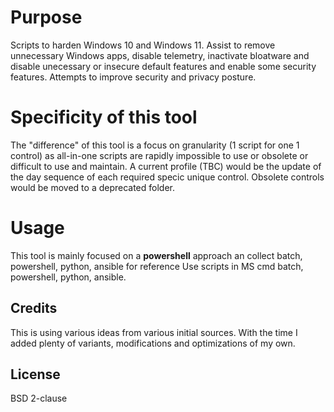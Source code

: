 
# Purpose

Scripts to harden Windows 10 and Windows 11.
Assist to remove unnecessary Windows apps, disable telemetry, inactivate bloatware and disable unecessary or insecure default features and enable some security features.
Attempts to improve security and privacy posture.

# Specificity of this tool

The "difference" of this tool is a focus on granularity (1 script for one 1 control) as all-in-one scripts are rapidly impossible to use or obsolete or difficult to use and maintain.
A current profile (TBC) would be the update of the day sequence of each required specic unique control. Obsolete controls would be moved to a deprecated folder.

# Usage

This tool is mainly focused on a **powershell** approach an collect  batch, powershell, python, ansible for reference
Use scripts in MS cmd batch, powershell, python, ansible.


## Credits

This is using various ideas from various initial sources.
With the time I added plenty of variants, modifications and optimizations of my own.

## License
BSD 2-clause
